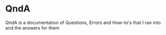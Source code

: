 # QndA
QndA is a documentation of Questions, Errors and How-to's  that I ran into and the answers for them
